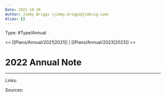 ```yaml
---
Date: 2021-10-26
Author: Jimmy Briggs <jimmy.briggs@jimbrig.com>
Alias: []
---
```


Type: #Type/Annual

<< [[Plans/Annual/2021|2021]] | [[Plans/Annual/2023|2023]] >>

# 2022 Annual Note



***

Links:

Sources: